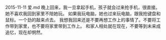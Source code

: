2015-11-11 爱.md
晚上回来，我一旦拿起手机，孩子就会过来抢手机，很直接。她不喜欢我回到家里不陪她玩。
如果我玩电脑，她也过来玩电脑，跟我抢键盘和鼠标。一个劲的敲来点去。
我想我回来还是不要再想工作上的事情了。不要将工作带到家里，也不要将家里带到工作上。
和家人相处就在现在，不要等到未来成追忆，现在却惘然。